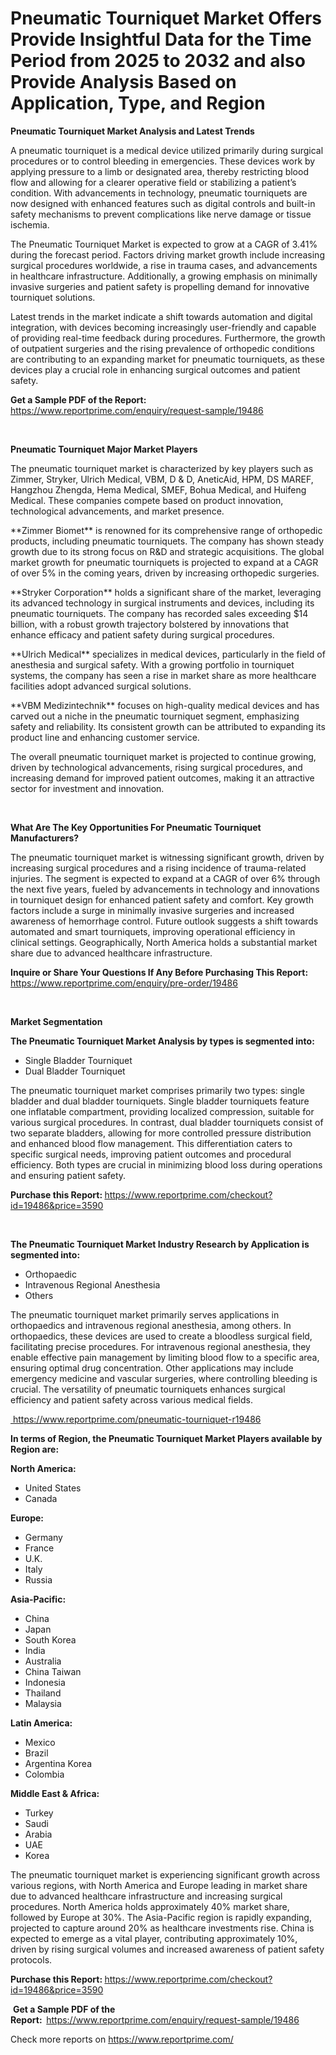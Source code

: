 <p><h1>Pneumatic Tourniquet Market Offers Provide Insightful Data for the Time Period from 2025 to 2032 and also Provide Analysis Based on Application, Type, and Region</h1></p><p><strong>Pneumatic Tourniquet Market Analysis and Latest Trends</strong></p>
<p><p>A pneumatic tourniquet is a medical device utilized primarily during surgical procedures or to control bleeding in emergencies. These devices work by applying pressure to a limb or designated area, thereby restricting blood flow and allowing for a clearer operative field or stabilizing a patient’s condition. With advancements in technology, pneumatic tourniquets are now designed with enhanced features such as digital controls and built-in safety mechanisms to prevent complications like nerve damage or tissue ischemia.</p><p>The Pneumatic Tourniquet Market is expected to grow at a CAGR of 3.41% during the forecast period. Factors driving market growth include increasing surgical procedures worldwide, a rise in trauma cases, and advancements in healthcare infrastructure. Additionally, a growing emphasis on minimally invasive surgeries and patient safety is propelling demand for innovative tourniquet solutions.</p><p>Latest trends in the market indicate a shift towards automation and digital integration, with devices becoming increasingly user-friendly and capable of providing real-time feedback during procedures. Furthermore, the growth of outpatient surgeries and the rising prevalence of orthopedic conditions are contributing to an expanding market for pneumatic tourniquets, as these devices play a crucial role in enhancing surgical outcomes and patient safety.</p></p>
<p><strong>Get a Sample PDF of the Report:&nbsp;</strong> <a href="https://www.reportprime.com/enquiry/request-sample/19486?utm_campaign=3580&utm_medium=2&utm_source=Github&utm_content=ia&utm_term=19032025&utm_id=pneumatic-tourniquet">https://www.reportprime.com/enquiry/request-sample/19486</a></p>
<p>&nbsp;</p>
<p><strong>Pneumatic Tourniquet Major Market Players</strong></p>
<p><p>The pneumatic tourniquet market is characterized by key players such as Zimmer, Stryker, Ulrich Medical, VBM, D & D, AneticAid, HPM, DS MAREF, Hangzhou Zhengda, Hema Medical, SMEF, Bohua Medical, and Huifeng Medical. These companies compete based on product innovation, technological advancements, and market presence.</p><p>**Zimmer Biomet** is renowned for its comprehensive range of orthopedic products, including pneumatic tourniquets. The company has shown steady growth due to its strong focus on R&D and strategic acquisitions. The global market growth for pneumatic tourniquets is projected to expand at a CAGR of over 5% in the coming years, driven by increasing orthopedic surgeries.</p><p>**Stryker Corporation** holds a significant share of the market, leveraging its advanced technology in surgical instruments and devices, including its pneumatic tourniquets. The company has recorded sales exceeding $14 billion, with a robust growth trajectory bolstered by innovations that enhance efficacy and patient safety during surgical procedures.</p><p>**Ulrich Medical** specializes in medical devices, particularly in the field of anesthesia and surgical safety. With a growing portfolio in tourniquet systems, the company has seen a rise in market share as more healthcare facilities adopt advanced surgical solutions.</p><p>**VBM Medizintechnik** focuses on high-quality medical devices and has carved out a niche in the pneumatic tourniquet segment, emphasizing safety and reliability. Its consistent growth can be attributed to expanding its product line and enhancing customer service.</p><p>The overall pneumatic tourniquet market is projected to continue growing, driven by technological advancements, rising surgical procedures, and increasing demand for improved patient outcomes, making it an attractive sector for investment and innovation.</p></p>
<p>&nbsp;</p>
<p><strong>What Are The Key Opportunities For Pneumatic Tourniquet Manufacturers?</strong></p>
<p><p>The pneumatic tourniquet market is witnessing significant growth, driven by increasing surgical procedures and a rising incidence of trauma-related injuries. The segment is expected to expand at a CAGR of over 6% through the next five years, fueled by advancements in technology and innovations in tourniquet design for enhanced patient safety and comfort. Key growth factors include a surge in minimally invasive surgeries and increased awareness of hemorrhage control. Future outlook suggests a shift towards automated and smart tourniquets, improving operational efficiency in clinical settings. Geographically, North America holds a substantial market share due to advanced healthcare infrastructure.</p></p>
<p><strong>Inquire or Share Your Questions If Any Before Purchasing This Report:</strong> <a href="https://www.reportprime.com/enquiry/pre-order/19486?utm_campaign=3580&utm_medium=2&utm_source=Github&utm_content=ia&utm_term=19032025&utm_id=pneumatic-tourniquet">https://www.reportprime.com/enquiry/pre-order/19486</a></p>
<p>&nbsp;</p>
<p><strong>Market Segmentation</strong></p>
<p><strong>The Pneumatic Tourniquet Market Analysis by types is segmented into:</strong></p>
<p><ul><li>Single Bladder Tourniquet</li><li>Dual Bladder Tourniquet</li></ul></p>
<p><p>The pneumatic tourniquet market comprises primarily two types: single bladder and dual bladder tourniquets. Single bladder tourniquets feature one inflatable compartment, providing localized compression, suitable for various surgical procedures. In contrast, dual bladder tourniquets consist of two separate bladders, allowing for more controlled pressure distribution and enhanced blood flow management. This differentiation caters to specific surgical needs, improving patient outcomes and procedural efficiency. Both types are crucial in minimizing blood loss during operations and ensuring patient safety.</p></p>
<p><strong>Purchase this Report:&nbsp;</strong><a href="https://www.reportprime.com/checkout?id=19486&price=3590&utm_campaign=3580&utm_medium=2&utm_source=Github&utm_content=ia&utm_term=19032025&utm_id=pneumatic-tourniquet">https://www.reportprime.com/checkout?id=19486&price=3590</a></p>
<p>&nbsp;</p>
<p><strong>The Pneumatic Tourniquet Market Industry Research by Application is segmented into:</strong></p>
<p><ul><li>Orthopaedic</li><li>Intravenous Regional Anesthesia</li><li>Others</li></ul></p>
<p><p>The pneumatic tourniquet market primarily serves applications in orthopaedics and intravenous regional anesthesia, among others. In orthopaedics, these devices are used to create a bloodless surgical field, facilitating precise procedures. For intravenous regional anesthesia, they enable effective pain management by limiting blood flow to a specific area, ensuring optimal drug concentration. Other applications may include emergency medicine and vascular surgeries, where controlling bleeding is crucial. The versatility of pneumatic tourniquets enhances surgical efficiency and patient safety across various medical fields.</p></p>
<p><a href="https://www.reportprime.com/pneumatic-tourniquet-r19486?utm_campaign=3580&utm_medium=2&utm_source=Github&utm_content=ia&utm_term=19032025&utm_id=pneumatic-tourniquet">&nbsp;https://www.reportprime.com/pneumatic-tourniquet-r19486</a></p>
<p><strong>In terms of Region, the Pneumatic Tourniquet Market Players available by Region are:</strong></p>
<p>
    <p> <strong> North America: </strong>
        <ul>
            <li>United States</li>
            <li>Canada</li>
        </ul>
        </p> 
    <p> <strong> Europe: </strong>
        <ul>
            <li>Germany</li>
            <li>France</li>
            <li>U.K.</li>
            <li>Italy</li>
            <li>Russia</li>
        </ul>
        </p> 
    <p> <strong> Asia-Pacific: </strong>
        <ul>
            <li>China</li>
            <li>Japan</li>
            <li>South Korea</li>
            <li>India</li>
            <li>Australia</li>
            <li>China Taiwan</li>
            <li>Indonesia</li>
            <li>Thailand</li>
            <li>Malaysia</li>
        </ul>
        </p> 
    <p> <strong> Latin America: </strong>
        <ul>
            <li>Mexico</li>
            <li>Brazil</li>
            <li>Argentina Korea</li>
            <li>Colombia</li>
        </ul>
        </p> 
    <p> <strong> Middle East & Africa: </strong>
        <ul>
            <li>Turkey</li>
            <li>Saudi</li>
            <li>Arabia</li>
            <li>UAE</li>
            <li>Korea</li>
        </ul>
    </p>
    </p>
<p><p>The pneumatic tourniquet market is experiencing significant growth across various regions, with North America and Europe leading in market share due to advanced healthcare infrastructure and increasing surgical procedures. North America holds approximately 40% market share, followed by Europe at 30%. The Asia-Pacific region is rapidly expanding, projected to capture around 20% as healthcare investments rise. China is expected to emerge as a vital player, contributing approximately 10%, driven by rising surgical volumes and increased awareness of patient safety protocols.</p></p>
<p><strong>Purchase this Report: </strong><a href="https://www.reportprime.com/checkout?id=19486&price=3590&utm_campaign=3580&utm_medium=2&utm_source=Github&utm_content=ia&utm_term=19032025&utm_id=pneumatic-tourniquet">https://www.reportprime.com/checkout?id=19486&price=3590</a></p>
<p>&nbsp;<strong>Get a Sample PDF of the Report:&nbsp;&nbsp;</strong><a href="https://www.reportprime.com/enquiry/request-sample/19486?utm_campaign=3580&utm_medium=2&utm_source=Github&utm_content=ia&utm_term=19032025&utm_id=pneumatic-tourniquet">https://www.reportprime.com/enquiry/request-sample/19486</a></p>
<p><strong></strong></p>
<p>Check more reports on <a href="https://www.reportprime.com/?utm_campaign=3580&utm_medium=2&utm_source=Github&utm_content=ia&utm_term=19032025&utm_id=pneumatic-tourniquet">https://www.reportprime.com/</a></p>
